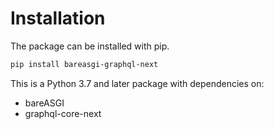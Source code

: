 # Installation

The package can be installed with pip.

```bash
pip install bareasgi-graphql-next
```

This is a Python 3.7 and later package with dependencies on:

* bareASGI
* graphql-core-next
